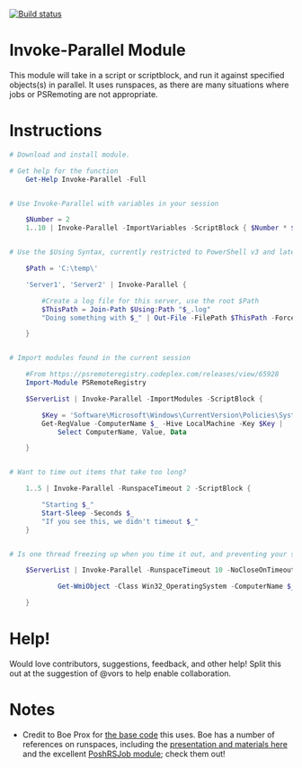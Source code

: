 [![Build status](https://ci.appveyor.com/api/projects/status/xsbki1rrxo2nh3fy/branch/master?svg=true)](https://ci.appveyor.com/project/RamblingCookieMonster/invoke-parallel/branch/master)

Invoke-Parallel Module
==========

This module will take in a script or scriptblock, and run it against specified objects(s) in parallel.  It uses runspaces, as there are many situations where jobs or PSRemoting are not appropriate.

# Instructions

```powershell
# Download and install module.

# Get help for the function
    Get-Help Invoke-Parallel -Full


# Use Invoke-Parallel with variables in your session

    $Number = 2
    1..10 | Invoke-Parallel -ImportVariables -ScriptBlock { $Number * $_ }


# Use the $Using Syntax, currently restricted to PowerShell v3 and later

    $Path = 'C:\temp\'

    'Server1', 'Server2' | Invoke-Parallel {

        #Create a log file for this server, use the root $Path
        $ThisPath = Join-Path $Using:Path "$_.log"
        "Doing something with $_" | Out-File -FilePath $ThisPath -Force

    }


# Import modules found in the current session

    #From https://psremoteregistry.codeplex.com/releases/view/65928
    Import-Module PSRemoteRegistry

    $ServerList | Invoke-Parallel -ImportModules -ScriptBlock {

        $Key = 'Software\Microsoft\Windows\CurrentVersion\Policies\System'
        Get-RegValue -ComputerName $_ -Hive LocalMachine -Key $Key |
            Select ComputerName, Value, Data

    }


# Want to time out items that take too long?

    1..5 | Invoke-Parallel -RunspaceTimeout 2 -ScriptBlock {

        "Starting $_"
        Start-Sleep -Seconds $_
        "If you see this, we didn't timeout $_"
    }


# Is one thread freezing up when you time it out, and preventing your scripting from moving on?

    $ServerList | Invoke-Parallel -RunspaceTimeout 10 -NoCloseOnTimeout -ScriptBlock {

            Get-WmiObject -Class Win32_OperatingSystem -ComputerName $_ | select -Property PSComputerName, Caption, Version

    }
```

# Help!

Would love contributors, suggestions, feedback, and other help!  Split this out at the suggestion of @vors to help enable collaboration.

# Notes

* Credit to Boe Prox for [the base code](http://learn-powershell.net/2012/05/10/speedy-network-information-query-using-powershell/) this uses.  Boe has a number of references on runspaces, including the [presentation and materials here](http://learn-powershell.net/2014/06/11/norcal-powershell-user-group-presentation-on-runspaces-is-available/) and the excellent [PoshRSJob module](https://github.com/proxb/PoshRSJob); check them out!
